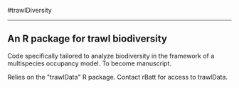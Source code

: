 #trawlDiversity

---

## An R package for trawl biodiversity

Code specifically tailored to analyze biodiversity in the framework of a multispecies occupancy model. To become manuscript.

Relies on the "trawlData" R package. Contact rBatt for access to trawlData.
